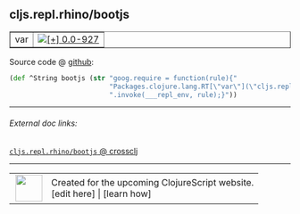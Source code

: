 ## cljs.repl.rhino/bootjs



 <table border="1">
<tr>
<td>var</td>
<td><a href="https://github.com/cljsinfo/cljs-api-docs/tree/0.0-927"><img valign="middle" alt="[+] 0.0-927" title="Added in 0.0-927" src="https://img.shields.io/badge/+-0.0--927-lightgrey.svg"></a> </td>
</tr>
</table>









Source code @ [github](https://github.com/clojure/clojurescript/blob/r2268/src/clj/cljs/repl/rhino.clj#L21-L23):

```clj
(def ^String bootjs (str "goog.require = function(rule){"
                         "Packages.clojure.lang.RT[\"var\"](\"cljs.repl.rhino\",\"goog-require\")"
                         ".invoke(___repl_env, rule);}"))
```

<!--
Repo - tag - source tree - lines:

 <pre>
clojurescript @ r2268
└── src
    └── clj
        └── cljs
            └── repl
                └── <ins>[rhino.clj:21-23](https://github.com/clojure/clojurescript/blob/r2268/src/clj/cljs/repl/rhino.clj#L21-L23)</ins>
</pre>

-->

---



###### External doc links:

[`cljs.repl.rhino/bootjs` @ crossclj](http://crossclj.info/fun/cljs.repl.rhino/bootjs.html)<br>

---

 <table>
<tr><td>
<img valign="middle" align="right" width="48px" src="http://i.imgur.com/Hi20huC.png">
</td><td>
Created for the upcoming ClojureScript website.<br>
[edit here] | [learn how]
</td></tr></table>

[edit here]:https://github.com/cljsinfo/cljs-api-docs/blob/master/cljsdoc/cljs.repl.rhino_bootjs.cljsdoc
[learn how]:https://github.com/cljsinfo/cljs-api-docs/wiki/cljsdoc-files

<!--

This information was too distracting to show to readers, but I'll leave it
commented here since it is helpful to:

- pretty-print the data used to generate this document
- and show how to retrieve that data



The API data for this symbol:

```clj
{:ns "cljs.repl.rhino",
 :name "bootjs",
 :type "var",
 :return-type String,
 :source {:code "(def ^String bootjs (str \"goog.require = function(rule){\"\n                         \"Packages.clojure.lang.RT[\\\"var\\\"](\\\"cljs.repl.rhino\\\",\\\"goog-require\\\")\"\n                         \".invoke(___repl_env, rule);}\"))",
          :title "Source code",
          :repo "clojurescript",
          :tag "r2268",
          :filename "src/clj/cljs/repl/rhino.clj",
          :lines [21 23]},
 :full-name "cljs.repl.rhino/bootjs",
 :full-name-encode "cljs.repl.rhino_bootjs",
 :history [["+" "0.0-927"]]}

```

Retrieve the API data for this symbol:

```clj
;; from Clojure REPL
(require '[clojure.edn :as edn])
(-> (slurp "https://raw.githubusercontent.com/cljsinfo/cljs-api-docs/catalog/cljs-api.edn")
    (edn/read-string)
    (get-in [:symbols "cljs.repl.rhino/bootjs"]))
```

-->
